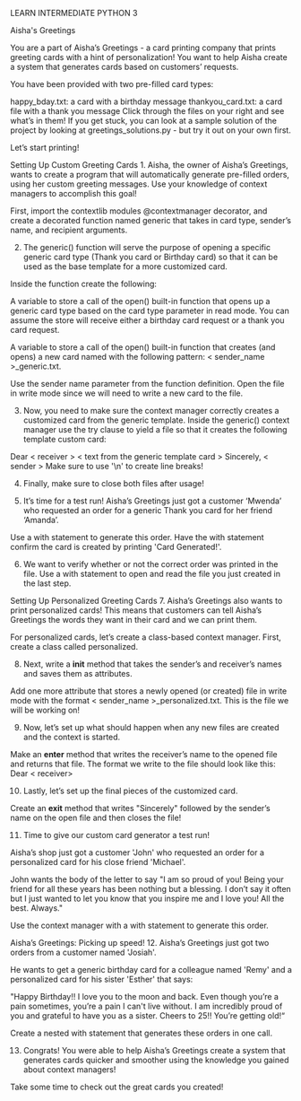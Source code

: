 LEARN INTERMEDIATE PYTHON 3

Aisha's Greetings

You are a part of Aisha’s Greetings - a card printing company that prints greeting cards with a hint of personalization! You want to help Aisha create a system that generates cards based on customers’ requests.

You have been provided with two pre-filled card types:

happy_bday.txt: a card with a birthday message
thankyou_card.txt: a card file with a thank you message
Click through the files on your right and see what’s in them! If you get stuck, you can look at a sample solution of the project by looking at greetings_solutions.py - but try it out on your own first.

Let’s start printing!

Setting Up Custom Greeting Cards
1.
Aisha, the owner of Aisha’s Greetings, wants to create a program that will automatically generate pre-filled orders, using her custom greeting messages. Use your knowledge of context managers to accomplish this goal!

First, import the contextlib modules @contextmanager decorator, and create a decorated function named generic that takes in card type, sender’s name, and recipient arguments.

2. The generic() function will serve the purpose of opening a specific generic card type (Thank you card or Birthday card) so that it can be used as the base template for a more customized card.

Inside the function create the following:

A variable to store a call of the open() built-in function that opens up a generic card type based on the card type parameter in read mode. You can assume the store will receive either a birthday card request or a thank you card request.

A variable to store a call of the open() built-in function that creates (and opens) a new card named with the following pattern: < sender_name >_generic.txt.

Use the sender name parameter from the function definition. Open the file in write mode since we will need to write a new card to the file.

3. Now, you need to make sure the context manager correctly creates a customized card from the generic template. Inside the generic() context manager use the try clause to yield a file so that it creates the following template custom card:

Dear < receiver >
< text from the generic template card > 
Sincerely, < sender >
Make sure to use '\n' to create line breaks!

4. Finally, make sure to close both files after usage!

5. It’s time for a test run! Aisha’s Greetings just got a customer ‘Mwenda’ who requested an order for a generic Thank you card for her friend ‘Amanda’.

Use a with statement to generate this order. Have the with statement confirm the card is created by printing 'Card Generated!'.

6. We want to verify whether or not the correct order was printed in the file. Use a with statement to open and read the file you just created in the last step.

Setting Up Personalized Greeting Cards
7. Aisha’s Greetings also wants to print personalized cards! This means that customers can tell Aisha’s Greetings the words they want in their card and we can print them.

For personalized cards, let’s create a class-based context manager. First, create a class called personalized.

8. Next, write a __init__ method that takes the sender’s and receiver’s names and saves them as attributes.

Add one more attribute that stores a newly opened (or created) file in write mode with the format < sender_name >_personalized.txt. This is the file we will be working on!

9. Now, let’s set up what should happen when any new files are created and the context is started.

Make an __enter__ method that writes the receiver’s name to the opened file and returns that file. The format we write to the file should look like this: Dear < receiver>

10. Lastly, let’s set up the final pieces of the customized card.

Create an __exit__ method that writes "Sincerely" followed by the sender’s name on the open file and then closes the file!

11. Time to give our custom card generator a test run!

Aisha’s shop just got a customer 'John' who requested an order for a personalized card for his close friend 'Michael'.

John wants the body of the letter to say "I am so proud of you! Being your friend for all these years has been nothing but a blessing. I don’t say it often but I just wanted to let you know that you inspire me and I love you! All the best. Always."

Use the context manager with a with statement to generate this order.

Aisha’s Greetings: Picking up speed!
12. Aisha’s Greetings just got two orders from a customer named 'Josiah'.

He wants to get a generic birthday card for a colleague named 'Remy' and a personalized card for his sister 'Esther' that says:

"Happy Birthday!! I love you to the moon and back. Even though you’re a pain sometimes, you’re a pain I can't live without. I am incredibly proud of you and grateful to have you as a sister. Cheers to 25!! You’re getting old!“

Create a nested with statement that generates these orders in one call.

13. Congrats! You were able to help Aisha’s Greetings create a system that generates cards quicker and smoother using the knowledge you gained about context managers!

Take some time to check out the great cards you created!
